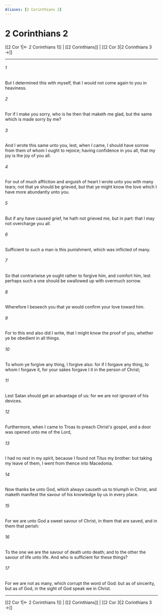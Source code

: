 ```yaml
---
Aliases: [2 Corinthians 2]
---
```

# 2 Corinthians 2

[[2 Cor 1|← 2 Corinthians 1]] | [[2 Corinthians]] | [[2 Cor 3|2 Corinthians 3 →]]
***



###### 1 
But I determined this with myself, that I would not come again to you in heaviness. 

###### 2 
For if I make you sorry, who is he then that maketh me glad, but the same which is made sorry by me? 

###### 3 
And I wrote this same unto you, lest, when I came, I should have sorrow from them of whom I ought to rejoice; having confidence in you all, that my joy is the joy of you all. 

###### 4 
For out of much affliction and anguish of heart I wrote unto you with many tears; not that ye should be grieved, but that ye might know the love which I have more abundantly unto you. 

###### 5 
But if any have caused grief, he hath not grieved me, but in part: that I may not overcharge you all. 

###### 6 
Sufficient to such a man is this punishment, which was inflicted of many. 

###### 7 
So that contrariwise ye ought rather to forgive him, and comfort him, lest perhaps such a one should be swallowed up with overmuch sorrow. 

###### 8 
Wherefore I beseech you that ye would confirm your love toward him. 

###### 9 
For to this end also did I write, that I might know the proof of you, whether ye be obedient in all things. 

###### 10 
To whom ye forgive any thing, I forgive also: for if I forgave any thing, to whom I forgave it, for your sakes forgave I it in the person of Christ; 

###### 11 
Lest Satan should get an advantage of us: for we are not ignorant of his devices. 

###### 12 
Furthermore, when I came to Troas to preach Christ's gospel, and a door was opened unto me of the Lord, 

###### 13 
I had no rest in my spirit, because I found not Titus my brother: but taking my leave of them, I went from thence into Macedonia. 

###### 14 
Now thanks be unto God, which always causeth us to triumph in Christ, and maketh manifest the savour of his knowledge by us in every place. 

###### 15 
For we are unto God a sweet savour of Christ, in them that are saved, and in them that perish: 

###### 16 
To the one we are the savour of death unto death; and to the other the savour of life unto life. And who is sufficient for these things? 

###### 17 
For we are not as many, which corrupt the word of God: but as of sincerity, but as of God, in the sight of God speak we in Christ.

***
[[2 Cor 1|← 2 Corinthians 1]] | [[2 Corinthians]] | [[2 Cor 3|2 Corinthians 3 →]]
